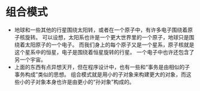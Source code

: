 # 组合模式
- 地球和一些其他的行星围绕太阳转，或者在一个原子中，有许多电子围绕着原子核旋转。
可以设想，太阳系也许是一个更大世界里的一个原子，地球只是围绕着太阳原子的一个电子。
而我们身上的每个原子又是一个星系，原子核就是这个星系中的恒星，电子是围绕着恒星旋转的行星。
一个电子中也许还包含了另一个宇宙。
- 上面的东西有点异想天开，但在程序设计中，也有一些和“事务是由相似的子事务构成”类似的思想。
组合模式就是用小的子对象来构建更大的对象，而这些小的子对象本身也许是由更小的“孙对象”构成的。

